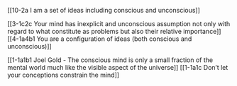 [[10-2a I am a set of ideas including conscious and unconscious]]

[[3-1c2c Your mind has inexplicit and unconscious assumption not only with regard to what constitute as problems but also their relative importance]]
[[4-1a4b1 You are a configuration of ideas (both conscious and unconscious)]]

[[1-1a1b1 Joel Gold - The conscious mind is only a small fraction of the mental world much like the visible aspect of the universe]]
[[1-1a1c Don’t let your conceptions constrain the mind]]